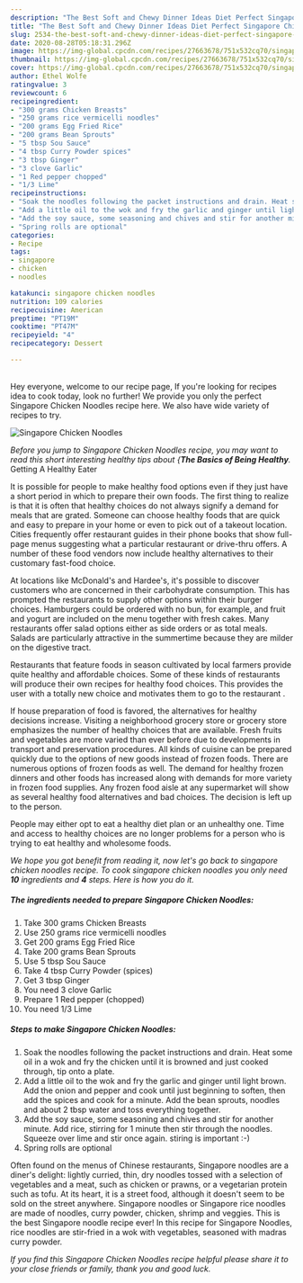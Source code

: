 ```yaml
---
description: "The Best Soft and Chewy Dinner Ideas Diet Perfect Singapore Chicken Noodles"
title: "The Best Soft and Chewy Dinner Ideas Diet Perfect Singapore Chicken Noodles"
slug: 2534-the-best-soft-and-chewy-dinner-ideas-diet-perfect-singapore-chicken-noodles
date: 2020-08-28T05:18:31.296Z
image: https://img-global.cpcdn.com/recipes/27663678/751x532cq70/singapore-chicken-noodles-recipe-main-photo.jpg
thumbnail: https://img-global.cpcdn.com/recipes/27663678/751x532cq70/singapore-chicken-noodles-recipe-main-photo.jpg
cover: https://img-global.cpcdn.com/recipes/27663678/751x532cq70/singapore-chicken-noodles-recipe-main-photo.jpg
author: Ethel Wolfe
ratingvalue: 3
reviewcount: 6
recipeingredient:
- "300 grams Chicken Breasts"
- "250 grams rice vermicelli noodles"
- "200 grams Egg Fried Rice"
- "200 grams Bean Sprouts"
- "5 tbsp Sou Sauce"
- "4 tbsp Curry Powder spices"
- "3 tbsp Ginger"
- "3 clove Garlic"
- "1 Red pepper chopped"
- "1/3 Lime"
recipeinstructions:
- "Soak the noodles following the packet instructions and drain. Heat some oil in a wok and fry the chicken until it is browned and just cooked through, tip onto a plate."
- "Add a little oil to the wok and fry the garlic and ginger until light brown. Add the onion and pepper and cook until just beginning to soften, then add the spices and cook for a minute. Add the bean sprouts, noodles and about 2 tbsp water and toss everything together."
- "Add the soy sauce, some seasoning and chives and stir for another minute. Add rice, stirring for 1 minute then stir through the noodles. Squeeze over lime and stir once again. stiring is important :-)"
- "Spring rolls are optional"
categories:
- Recipe
tags:
- singapore
- chicken
- noodles

katakunci: singapore chicken noodles 
nutrition: 109 calories
recipecuisine: American
preptime: "PT19M"
cooktime: "PT47M"
recipeyield: "4"
recipecategory: Dessert

---
```

<br>
Hey everyone, welcome to our recipe page, If you're looking for recipes idea to cook today, look no further! We provide you only the perfect Singapore Chicken Noodles recipe here. We also have wide variety of recipes to try.
<br>


![Singapore Chicken Noodles](https://img-global.cpcdn.com/recipes/27663678/751x532cq70/singapore-chicken-noodles-recipe-main-photo.jpg)

<i>Before you jump to Singapore Chicken Noodles recipe, you may want to read this short interesting healthy tips about {<strong>The Basics of Being Healthy</strong>.</i>
Getting A Healthy Eater

It is possible for people to make healthy food options even if they just have a short period in which to prepare their own foods. The first thing to realize is that it is often that healthy choices do not always signify a demand for meals that are grated. Someone can choose healthy foods that are quick and easy to prepare in your home or even to pick out of a takeout location. Cities frequently offer restaurant guides in their phone books that show full-page menus suggesting what a particular restaurant or drive-thru offers. A number of these food vendors now include healthy alternatives to their customary fast-food choice.

At locations like McDonald's and Hardee's, it's possible to discover customers who are concerned in their carbohydrate consumption.  This has prompted the restaurants to supply other options within their burger choices. Hamburgers could be ordered with no bun, for example, and fruit and yogurt are included on the menu together with fresh cakes. Many restaurants offer salad options either as side orders or as total meals.  Salads are particularly attractive in the summertime because they are milder on the digestive tract.

Restaurants that feature foods in season cultivated by local farmers provide quite healthy and affordable choices. Some of these kinds of restaurants will produce their own recipes for healthy food choices.  This provides the user with a totally new choice and motivates them to go to the restaurant .

If house preparation of food is favored, the alternatives for healthy decisions increase. Visiting a neighborhood grocery store or grocery store emphasizes the number of healthy choices that are available. Fresh fruits and vegetables are more varied than ever before due to developments in transport and preservation procedures.  All kinds of cuisine can be prepared quickly due to the options of new goods instead of frozen foods. There are numerous options of frozen foods as well. The demand for healthy frozen dinners and other foods has increased along with demands for more variety in frozen food supplies. Any frozen food aisle at any supermarket will show as several healthy food alternatives and bad choices. The decision is left up to the person.

People may either opt to eat a healthy diet plan or an unhealthy one. Time and access to healthy choices are no longer problems for a person who is trying to eat healthy and wholesome foods.


<i>We hope you got benefit from reading it, now let's go back to singapore chicken noodles recipe. To cook singapore chicken noodles you only need <strong>10</strong> ingredients and <strong>4</strong> steps. Here is how you do it.
</i>

##### The ingredients needed to prepare Singapore Chicken Noodles:

1. Take 300 grams Chicken Breasts
1. Use 250 grams rice vermicelli noodles
1. Get 200 grams Egg Fried Rice
1. Take 200 grams Bean Sprouts
1. Use 5 tbsp Sou Sauce
1. Take 4 tbsp Curry Powder (spices)
1. Get 3 tbsp Ginger
1. You need 3 clove Garlic
1. Prepare 1 Red pepper (chopped)
1. You need 1/3 Lime


##### Steps to make Singapore Chicken Noodles:

1. Soak the noodles following the packet instructions and drain. Heat some oil in a wok and fry the chicken until it is browned and just cooked through, tip onto a plate.
1. Add a little oil to the wok and fry the garlic and ginger until light brown. Add the onion and pepper and cook until just beginning to soften, then add the spices and cook for a minute. Add the bean sprouts, noodles and about 2 tbsp water and toss everything together.
1. Add the soy sauce, some seasoning and chives and stir for another minute. Add rice, stirring for 1 minute then stir through the noodles. Squeeze over lime and stir once again. stiring is important :-)
1. Spring rolls are optional


Often found on the menus of Chinese restaurants, Singapore noodles are a diner&#39;s delight: lightly curried, thin, dry noodles tossed with a selection of vegetables and a meat, such as chicken or prawns, or a vegetarian protein such as tofu. At its heart, it is a street food, although it doesn&#39;t seem to be sold on the street anywhere. Singapore noodles or Singapore rice noodles are made of noodles, curry powder, chicken, shrimp and veggies. This is the best Singapore noodle recipe ever! In this recipe for Singapore Noodles, rice noodles are stir-fried in a wok with vegetables, seasoned with madras curry powder. 

<i>If you find this Singapore Chicken Noodles recipe helpful please share it to your close friends or family, thank you and good luck.</i>

